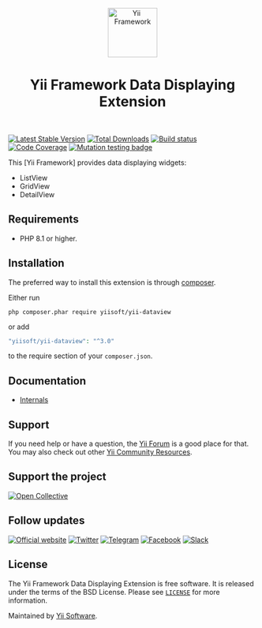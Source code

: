 <p align="center">
    <a href="https://github.com/yiisoft" target="_blank">
        <img src="https://yiisoft.github.io/docs/images/yii_logo.svg" height="100px" alt="Yii Framework">
    </a>
    <h1 align="center">Yii Framework Data Displaying Extension</h1>
    <br>
</p>

[![Latest Stable Version](https://poser.pugx.org/yiisoft/yii-dataview/v/stable.png)](https://packagist.org/packages/yiisoft/form)
[![Total Downloads](https://poser.pugx.org/yiisoft/yii-dataview/downloads.png)](https://packagist.org/packages/yiisoft/yii-dataview)
[![Build status](https://github.com/yiisoft/yii-dataview/workflows/build/badge.svg)](https://github.com/yiisoft/yii-dataview/actions?query=workflow%3Abuild)
[![Code Coverage](https://codecov.io/gh/yiisoft/yii-dataview/graph/badge.svg?token=NCRXPFPX59)](https://codecov.io/gh/yiisoft/yii-dataview)
[![Mutation testing badge](https://img.shields.io/endpoint?style=flat&url=https%3A%2F%2Fbadge-api.stryker-mutator.io%2Fgithub.com%2Fyiisoft%2Fyii-dataview%2Fmaster)](https://dashboard.stryker-mutator.io/reports/github.com/yiisoft/yii-dataview/master)

This [Yii Framework] provides data displaying widgets:

- ListView
- GridView
- DetailView

## Requirements

- PHP 8.1 or higher.

## Installation

The preferred way to install this extension is through [composer](https://getcomposer.org/download/).

Either run

```shell
php composer.phar require yiisoft/yii-dataview
```

or add

```php
"yiisoft/yii-dataview": "^3.0"
```

to the require section of your `composer.json`.

## Documentation

- [Internals](docs/internals.md)

## Support

If you need help or have a question, the [Yii Forum](https://forum.yiiframework.com/c/yii-3-0/63) is a good place for that.
You may also check out other [Yii Community Resources](https://www.yiiframework.com/community).

## Support the project

[![Open Collective](https://img.shields.io/badge/Open%20Collective-sponsor-7eadf1?logo=open%20collective&logoColor=7eadf1&labelColor=555555)](https://opencollective.com/yiisoft)

## Follow updates

[![Official website](https://img.shields.io/badge/Powered_by-Yii_Framework-green.svg?style=flat)](https://www.yiiframework.com/)
[![Twitter](https://img.shields.io/badge/twitter-follow-1DA1F2?logo=twitter&logoColor=1DA1F2&labelColor=555555?style=flat)](https://twitter.com/yiiframework)
[![Telegram](https://img.shields.io/badge/telegram-join-1DA1F2?style=flat&logo=telegram)](https://t.me/yii3en)
[![Facebook](https://img.shields.io/badge/facebook-join-1DA1F2?style=flat&logo=facebook&logoColor=ffffff)](https://www.facebook.com/groups/yiitalk)
[![Slack](https://img.shields.io/badge/slack-join-1DA1F2?style=flat&logo=slack)](https://yiiframework.com/go/slack)

## License

The Yii Framework Data Displaying Extension is free software. It is released under the terms of the BSD License.
Please see [`LICENSE`](./LICENSE.md) for more information.

Maintained by [Yii Software](https://www.yiiframework.com/).

